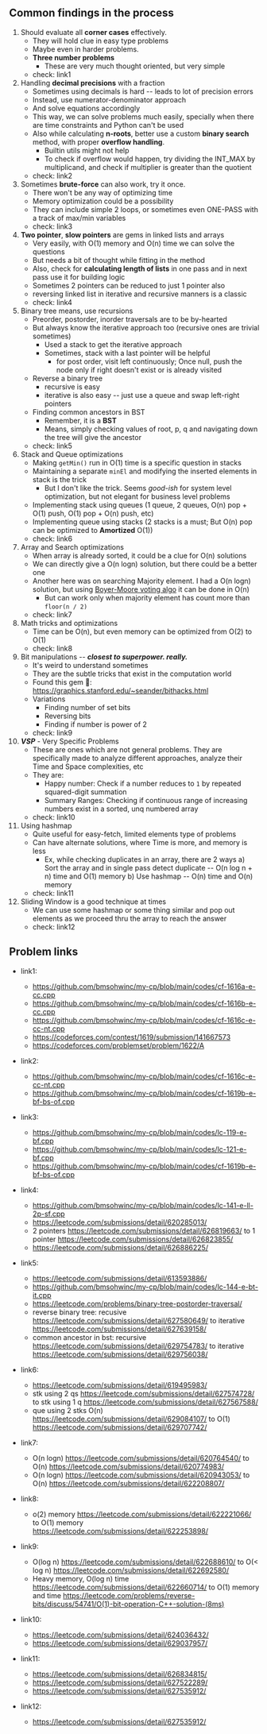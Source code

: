 ## Common findings in the process
1. Should evaluate all **corner cases** effectively.
    - They will hold clue in easy type problems
    - Maybe even in harder problems.
    - **Three number problems**
        - These are very much thought oriented, but very simple
    - check: link1
2. Handling **decimal precisions** with a fraction
    - Sometimes using decimals is hard -- leads to lot of precision errors
    - Instead, use numerator-denominator approach
    - And solve equations accordingly
    - This way, we can solve problems much easily, specially when there are time constraints and Python can't be used
    - Also while calculating **n-roots**, better use a custom **binary search** method, with proper **overflow handling**.
        - Builtin utils might not help
        - To check if overflow would happen, try dividing the INT_MAX by multiplicand, and check if multiplier is greater than the quotient
    - check: link2
3. Sometimes **brute-force** can also work, try it once.
    - There won't be any way of optimizing time
    - Memory optimization could be a possibility
    - They can include simple 2 loops, or sometimes even ONE-PASS with a track of max/min variables
    - check: link3
4. **Two pointer**, **slow pointers** are gems in linked lists and arrays
    - Very easily, with O(1) memory and O(n) time we can solve the questions
    - But needs a bit of thought while fitting in the method
    - Also, check for **calculating length of lists** in one pass and in next pass use it for building logic
    - Sometimes 2 pointers can be reduced to just 1 pointer also
    - reversing linked list in iterative and recursive manners is a classic
    - check: link4
5. Binary tree means, use recursions
    - Preorder, postorder, inorder traversals are to be by-hearted
    - But always know the iterative approach too (recursive ones are trivial sometimes)
        - Used a stack to get the iterative approach
        - Sometimes, stack with a last pointer will be helpful
            - for post order, visit left continuously; Once null, push the node only if right doesn't exist or is already visited
    - Reverse a binary tree
        - recursive is easy
        - iterative is also easy -- just use a queue and swap left-right pointers
    - Finding common ancestors in BST
        - Remember, it is a **BST**
        - Means, simply checking values of root, p, q and navigating down the tree will give the ancestor
    - check: link5
6. Stack and Queue optimizations
    - Making `getMin()` run in O(1) time is a specific question in stacks
    - Maintaining a separate `minEl` and modifying the inserted elements in stack is the trick
        - But I don't like the trick. Seems *good-ish* for system level optimization, but not elegant for business level problems
    - Implementing stack using queues (1 queue, 2 queues, O(n) pop + O(1) push, O(1) pop + O(n) push, etc)
    - Implementing queue using stacks (2 stacks is a must; But O(n) pop can be optimized to **Amortized** O(1))
    - check: link6
7. Array and Search optimizations
    - When array is already sorted, it could be a clue for O(n) solutions
    - We can directly give a O(n logn) solution, but there could be a better one
    - Another here was on searching Majority element. I had a O(n logn) solution, but using [Boyer-Moore voting algo](https://en.wikipedia.org/wiki/Boyer%E2%80%93Moore_majority_vote_algorithm) it can be done in O(n)
        - But can work only when majority element has count more than `floor(n / 2)`
    - check: link7
8. Math tricks and optimizations
    - Time can be O(n), but even memory can be optimized from O(2) to O(1)
    - check: link8
9. Bit manipulations -- **_closest to superpower. really._**
    - It's weird to understand sometimes
    - They are the subtle tricks that exist in the computation world
    - Found this gem 💎: https://graphics.stanford.edu/~seander/bithacks.html
    - Variations
        - Finding number of set bits
        - Reversing bits
        - Finding if number is power of 2
    - check: link9 
10. **_VSP_** - Very Specific Problems
    - These are ones which are not general problems. They are specifically made to analyze different approaches, analyze their Time and Space complexities, etc
    - They are:
        - Happy number: Check if a number reduces to `1` by repeated squared-digit summation
        - Summary Ranges: Checking if continuous range of increasing numbers exist in a sorted, unq numbered array
    - check: link10
11. Using hashmap
    - Quite useful for easy-fetch, limited elements type of problems
    - Can have alternate solutions, where Time is more, and memory is less
        - Ex, while checking duplicates in an array, there are 2 ways
            a) Sort the array and in single pass detect duplicate -- O(n log n + n) time and O(1) memory
            b) Use hashmap -- O(n) time and O(n) memory
    - check: link11
12. Sliding Window is a good technique at times
    - We can use some hashmap or some thing similar and pop out elements as we proceed thru the array to reach the answer
    - check: link12

## Problem links
- link1:
    - https://github.com/bmsohwinc/my-cp/blob/main/codes/cf-1616a-e-cc.cpp
    - https://github.com/bmsohwinc/my-cp/blob/main/codes/cf-1616b-e-cc.cpp
    - https://github.com/bmsohwinc/my-cp/blob/main/codes/cf-1616c-e-cc-nt.cpp
    - https://codeforces.com/contest/1619/submission/141667573
    - https://codeforces.com/problemset/problem/1622/A

- link2:
    - https://github.com/bmsohwinc/my-cp/blob/main/codes/cf-1616c-e-cc-nt.cpp
    - https://github.com/bmsohwinc/my-cp/blob/main/codes/cf-1619b-e-bf-bs-of.cpp

- link3:
    - https://github.com/bmsohwinc/my-cp/blob/main/codes/lc-119-e-bf.cpp
    - https://github.com/bmsohwinc/my-cp/blob/main/codes/lc-121-e-bf.cpp
    - https://github.com/bmsohwinc/my-cp/blob/main/codes/cf-1619b-e-bf-bs-of.cpp

- link4:
    - https://github.com/bmsohwinc/my-cp/blob/main/codes/lc-141-e-ll-2p-sf.cpp
    - https://leetcode.com/submissions/detail/620285013/
    - 2 pointers https://leetcode.com/submissions/detail/626819663/ to 1 pointer https://leetcode.com/submissions/detail/626823855/
    - https://leetcode.com/submissions/detail/626886225/

- link5:
    - https://leetcode.com/submissions/detail/613593886/
    - https://github.com/bmsohwinc/my-cp/blob/main/codes/lc-144-e-bt-it.cpp
    - https://leetcode.com/problems/binary-tree-postorder-traversal/
    - reverse binary tree: recusive https://leetcode.com/submissions/detail/627580649/ to iterative https://leetcode.com/submissions/detail/627639158/
    - common ancestor in bst: recursive https://leetcode.com/submissions/detail/629754783/ to iterative https://leetcode.com/submissions/detail/629756038/

- link6:
    - https://leetcode.com/submissions/detail/619495983/
    - stk using 2 qs https://leetcode.com/submissions/detail/627574728/ to stk using 1 q https://leetcode.com/submissions/detail/627567588/
    - que using 2 stks O(n) https://leetcode.com/submissions/detail/629084107/ to O(1) https://leetcode.com/submissions/detail/629707742/

- link7:
    - O(n logn) https://leetcode.com/submissions/detail/620764540/ to O(n) https://leetcode.com/submissions/detail/620774983/
    - O(n logn) https://leetcode.com/submissions/detail/620943053/ to O(n) https://leetcode.com/submissions/detail/622208807/

- link8:
    - o(2) memory https://leetcode.com/submissions/detail/622221066/ to O(1) memory https://leetcode.com/submissions/detail/622253898/
- link9:
    - O(log n) https://leetcode.com/submissions/detail/622688610/ to O(< log n) https://leetcode.com/submissions/detail/622692580/
    - Heavy memory, O(log n) time https://leetcode.com/submissions/detail/622660714/ to O(1) memory and time https://leetcode.com/problems/reverse-bits/discuss/54741/O(1)-bit-operation-C++-solution-(8ms)
- link10:
    - https://leetcode.com/submissions/detail/624036432/
    - https://leetcode.com/submissions/detail/629037957/
- link11:
    - https://leetcode.com/submissions/detail/626834815/
    - https://leetcode.com/submissions/detail/627522289/
    - https://leetcode.com/submissions/detail/627535912/
- link12:
    - https://leetcode.com/submissions/detail/627535912/


